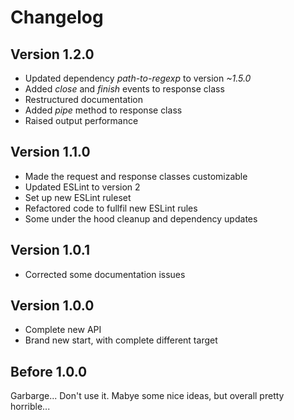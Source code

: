# Changelog #

## Version 1.2.0 ##

* Updated dependency *path-to-regexp* to version *~1.5.0*
* Added *close* and *finish* events to response class
* Restructured documentation
* Added *pipe* method to response class
* Raised output performance

## Version 1.1.0 ##

* Made the request and response classes customizable
* Updated ESLint to version 2
* Set up new ESLint ruleset
* Refactored code to fullfil new ESLint rules
* Some under the hood cleanup and dependency updates

## Version 1.0.1 ##

* Corrected some documentation issues

## Version 1.0.0 ##

* Complete new API
* Brand new start, with complete different target

## Before 1.0.0 ##

Garbarge... Don't use it. Mabye some nice ideas, but overall pretty horrible...